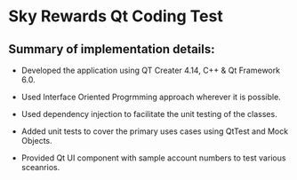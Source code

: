# Sky Rewards Qt Coding Test

## Summary of implementation details:

- Developed the application using QT Creater 4.14, C++ & Qt Framework 6.0.

- Used Interface Oriented Progrmming approach wherever it is possible.

- Used dependency injection to facilitate the unit testing of the classes.

- Added unit tests  to cover the primary uses cases using QtTest and Mock Objects.

-  Provided Qt UI component with sample account numbers to test various sceanrios.

 
